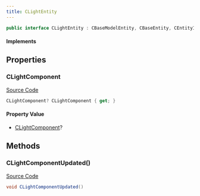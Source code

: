 ```yaml
---
title: CLightEntity
---
```


```csharp
public interface CLightEntity : CBaseModelEntity, CBaseEntity, CEntityInstance, ISchemaClass<CEntityInstance>, ISchemaClass<CBaseEntity>, ISchemaClass<CBaseModelEntity>, ISchemaClass<CLightEntity>, ISchemaField, ISchemaClass, INativeHandle
```

#### Implements

## Properties

### CLightComponent

[Source Code](https://github.com/swiftly-solution/swiftlys2/blob/beta/managed/src/SwiftlyS2.Generated/Schemas/Interfaces/CLightEntity.cs#L16)

```csharp
CLightComponent? CLightComponent { get; }
```

#### Property Value

- [CLightComponent](/docs/api/shared/schemadefinitions/clightcomponent)?

## Methods

### CLightComponentUpdated()

[Source Code](https://github.com/swiftly-solution/swiftlys2/blob/beta/managed/src/SwiftlyS2.Generated/Schemas/Interfaces/CLightEntity.cs#L18)

```csharp
void CLightComponentUpdated()
```

